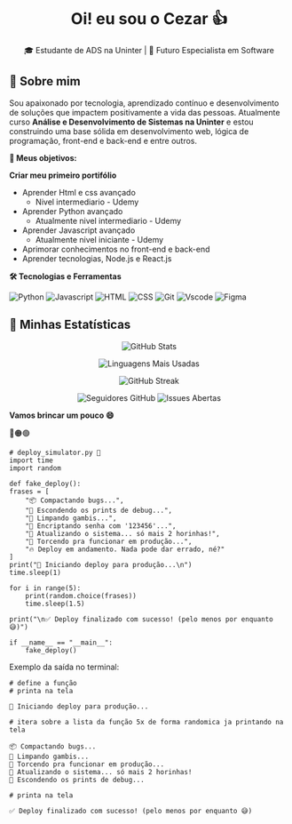 <h1 align="center">Oi! eu sou o Cezar 👍</h1>

<p align="center">
  🎓 Estudante de ADS na Uninter | 🚀 Futuro Especialista em Software
</p>

## 🧠 Sobre mim

Sou apaixonado por tecnologia, aprendizado contínuo e desenvolvimento de soluções que impactem positivamente a vida das pessoas. Atualmente curso **Análise e Desenvolvimento de Sistemas na Uninter** e estou construindo uma base sólida em desenvolvimento web, lógica de programação, front-end e back-end e entre outros.

**🎯 Meus objetivos:**

**Criar meu primeiro portifólio**
- Aprender Html e css avançado
  - Nivel intermediario - Udemy  
- Aprender Python avançado
  - Atualmente nivel intermediario - Udemy 
- Aprender Javascript avançado
  - Atualmente nivel iniciante - Udemy 
- Aprimorar conhecimentos no front-end e back-end
- Aprender tecnologias, Node.js e React.js 

**🛠️ Tecnologias e Ferramentas**
<p></p>
<p align="left"> 
  <img src="https://img.shields.io/badge/Python-3776AB?style=for-the-badge&logo=python&logoColor=white" alt="Python" /> 
  <img src="https://img.shields.io/badge/JavaScript-F7DF1E?style=for-the-badge&logo=javascript&logoColor=black" alt="Javascript" />  
  <img src="https://img.shields.io/badge/HTML5-E34F26?style=for-the-badge&logo=html5&logoColor=white" alt="HTML" /> 
  <img src="https://img.shields.io/badge/CSS3-1572B6?style=for-the-badge&logo=css3&logoColor=whitee" alt="CSS" /> 
  <img src="https://img.shields.io/badge/Git-F05032?style=for-the-badge&logo=git&logoColor=white" alt="Git" />
  <img src="https://img.shields.io/badge/VS%20Code-007ACC?style=for-the-badge&logo=visual-studio-code&logoColor=white" alt="Vscode" />
  <img src="https://img.shields.io/badge/Figma-000000?style=for-the-badge&logo=figma&logoColor=white" alt="Figma" />
</p>

## 🚀 Minhas Estatísticas
<p align="center">
  <img src="https://github-readme-stats.vercel.app/api?username=cezarasilva&show_icons=true&theme=radical&count_private=true" alt="GitHub Stats" />
</p>

<p align="center">
  <img src="https://github-readme-stats.vercel.app/api/top-langs/?username=cezarasilva&layout=donut&theme=radical&langs_count=6" alt="Linguagens Mais Usadas" />
</p>

<p align="center">
  <img src="https://github-readme-streak-stats.herokuapp.com/?user=cezarasilva&theme=radical" alt="GitHub Streak" />
</p>

<p align="center">
  <img src="https://img.shields.io/github/followers/cezarasilva?label=Seguidores&style=social" alt="Seguidores GitHub" />
  <img src="https://img.shields.io/github/issues/cezarasilva/your-repo?label=Issues%20Abertas" alt="Issues Abertas" />
</p>

**Vamos brincar um pouco 😄**

🔴🟠🟢
  
    # deploy_simulator.py 🚀
    import time
    import random
    
    def fake_deploy():
    frases = [
        "📦 Compactando bugs...",
        "🚧 Escondendo os prints de debug...",
        "🧹 Limpando gambis...",
        "🔐 Encriptando senha com '123456'...",
        "🐢 Atualizando o sistema... só mais 2 horinhas!",
        "🤞 Torcendo pra funcionar em produção...",
        "🔥 Deploy em andamento. Nada pode dar errado, né?"
    ]
    print("🚀 Iniciando deploy para produção...\n")
    time.sleep(1)

    for i in range(5):
        print(random.choice(frases))
        time.sleep(1.5)

    print("\n✅ Deploy finalizado com sucesso! (pelo menos por enquanto 😅)")
    
    if __name__ == "__main__":
        fake_deploy()

Exemplo da saída no terminal:

    # define a função
    # printa na tela
      
    🚀 Iniciando deploy para produção...
    
    # itera sobre a lista da função 5x de forma randomica ja printando na tela
    
    📦 Compactando bugs...
    🧹 Limpando gambis...
    🤞 Torcendo pra funcionar em produção...
    🐢 Atualizando o sistema... só mais 2 horinhas!
    🚧 Escondendo os prints de debug...

    # printa na tela
    
    ✅ Deploy finalizado com sucesso! (pelo menos por enquanto 😅)

    
